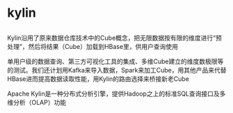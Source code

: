 # **kylin**



##


Kylin沿用了原来数据仓库技术中的Cube概念，把无限数据按有限的维度进行“预处理”，然后将结果（Cube）加载到HBase里，供用户查询使用

单用户级的数据查询、第三方可视化工具的集成、多维Cube建立的维度数极限等的测试。我们还计划用Kafka来导入数据，Spark来加工Cube，用其他产品来代替HBase进而提高数据读取性能，用Kylin的路由选择来桥接新老Cube

Apache Kylin是一种分布式分析引擎，提供Hadoop之上的标准SQL查询接口及多维分析（OLAP）功能


